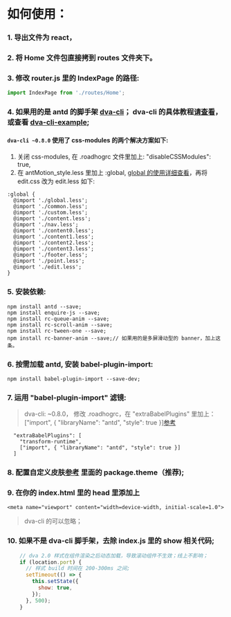 # 如何使用：

### 1. 导出文件为 react，

### 2. 将 Home 文件包直接拷到 routes 文件夹下。

### 3. 修改 router.js 里的 IndexPage 的路径: 

```jsx
import IndexPage from './routes/Home';
```

### 4. 如果用的是 antd 的脚手架 [dva-cli](https://github.com/dvajs/dva-cli)； dva-cli 的具体教程[请查看](https://github.com/sorrycc/blog/issues/18)，或查看 [dva-cli-example](https://github.com/ant-motion/ant-motion-dva-cli-example);


#### `dva-cli ~0.8.0` 使用了 css-modules 的两个解决方案如下:

 1. 关闭 css-modules, 在 .roadhogrc 文件里加上: "disableCSSModules": true,
 2. 在 antMotion_style.less 里加上 :global, [global 的使用详细查看](https://github.com/css-modules/css-modules#usage-with-preprocessors)，再将 edit.css 改为 edit.less 如下: 
```less
:global {
  @import './global.less';
  @import './common.less';
  @import './custom.less';
  @import './content.less';
  @import './nav.less';
  @import './content0.less';
  @import './content1.less';
  @import './content2.less';
  @import './content3.less';
  @import './footer.less';
  @import './point.less';
  @import './edit.less';
}

```
### 5. 安装依赖:
```
npm install antd --save;
npm install enquire-js --save;
npm install rc-queue-anim --save;
npm install rc-scroll-anim --save;
npm install rc-tween-one --save;
npm install rc-banner-anim --save;// 如果用的是多屏滑动型的 banner，加上这条。
```

### 6. 按需加载 antd, 安装 babel-plugin-import:

```
npm install babel-plugin-import --save-dev;
```

### 7. 运用 "babel-plugin-import" 滤镜:

> dva-cli: ~0.8.0， 修改 .roadhogrc，在 "extraBabelPlugins" 里加上： ["import", { "libraryName": "antd", "style": true }][参考](https://github.com/dvajs/dva-example-user-dashboard/blob/master/.roadhogrc#L20)

```
  "extraBabelPlugins": [
    "transform-runtime",
    ["import", { "libraryName": "antd", "style": true }]
  ]
```

### 8. 配置自定义皮肤[参考](https://ant.design/docs/react/customize-theme-cn) 里面的 package.theme（推荐);

### 9. 在你的 index.html 里的 head 里添加上 
```
<meta name="viewport" content="width=device-width, initial-scale=1.0">
```
> dva-cli 的可以忽略；

### 10. 如果不是 dva-cli 脚手架，去除 index.js 里的 show 相关代码;

```jsx
    // dva 2.0 样式在组件渲染之后动态加载，导致滚动组件不生效；线上不影响；
    if (location.port) {
      // 样式 build 时间在 200-300ms 之间;
      setTimeout(() => {
        this.setState({
          show: true,
        });
      }, 500);
    }
```

